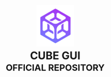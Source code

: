 <h1 align="center">
        <img width="99" height="auto" alt="Iron Language" src="https://raw.githubusercontent.com/cube-gui/.github/refs/heads/main/profile/assets/cubegui-logo.png">
    <br>
    <b>CUBE GUI</b>
    <br>
    <sup>
        OFFICIAL REPOSITORY
    </sup>
    <br>
</h1>

